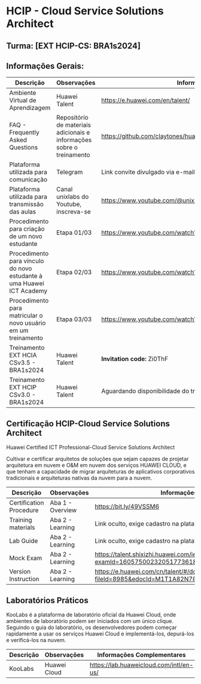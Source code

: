 # HCIP - Cloud Service Solutions Architect
## Turma: [EXT HCIP-CS: BRA1s2024]

## Informações Gerais:

| Descrição | Observações | Informações Complementares |
| --- | --- | --- |
| Ambiente Virtual de Aprendizagem | Huawei Talent | https://e.huawei.com/en/talent/ |
| FAQ - Frequently Asked Questions | Repositório de materiais adicionais e informações sobre o treinamento | https://github.com/claytones/huawei/hcip_cloud_service_solutions_architect/hcip.md |
| Plataforma utilizada para comunicação | Telegram | Link convite divulgado via e-mail, exclusivamente para os estudantes da turma |
| Plataforma utilizada para transmissão das aulas | Canal unixlabs do Youtube, inscreva-se | https://www.youtube.com/@unixlabs |
| Procedimento para criação de um novo estudante | Etapa 01/03 | https://www.youtube.com/watch?v=_O9AH5THvw4 |
| Procedimento para vínculo do novo estudante à uma Huawei ICT Academy | Etapa 02/03 | https://www.youtube.com/watch?v=hRVxlXSZxtU |
| Procedimento para matricular o novo usuário em um treinamento | Etapa 03/03 | https://www.youtube.com/watch?v=BhUrjIAEnOM |
| Treinamento EXT HCIA CSv3.5 - BRA1s2024 | Huawei Talent | **Invitation code:** Zi0ThF |
| Treinamento EXT HCIP CSv3.0 - BRA1s2024 | Huawei Talent | Aguardando disponibilidade do treinamento na plataforma para criação da turma |

## Certificação HCIP-Cloud Service Solutions Architect

Huawei Certified ICT Professional-Cloud Service Solutions Architect

Cultivar e certificar arquitetos de soluções que sejam capazes de projetar arquitetura em nuvem e O&M em nuvem dos serviços HUAWEI CLOUD, e que tenham a capacidade de migrar arquiteturas de aplicativos corporativos tradicionais e arquiteturas nativas da nuvem para a nuvem.

| Descrição | Observações | Informações Complementares |
| --- | --- | --- |
| Certification Procedure | Aba 1 - Overview| https://bit.ly/49VSSM6 |
| Training materials | Aba 2 - Learning | Link oculto, exige cadastro na plataforma Huawei Talent | 
| Lab Guide | Aba 2 - Learning | Link oculto, exige cadastro na plataforma Huawei Talent |
| Mock Exam | Aba 2 - Learning | https://talent.shixizhi.huawei.com/iexam/1365189427395223554/examInfo?examId=1605750023205177361&sxz-lang=en_US |
| Version Instruction | Aba 2 - Learning | https://e.huawei.com/cn/talent/#/download?fileId=8985&edocId=M1T1A82N782270590266986532 |

## Laboratórios Práticos

KooLabs é a plataforma de laboratório oficial da Huawei Cloud, onde ambientes de laboratório podem ser iniciados com um único clique. Seguindo o guia do laboratório, os desenvolvedores podem começar rapidamente a usar os serviços Huawei Cloud e implementá-los, depurá-los e verificá-los na nuvem.

| Descrição | Observações | Informações Complementares |
| --- | --- | --- |
| KooLabs | Huawei Cloud | https://lab.huaweicloud.com/intl/en-us/ |
